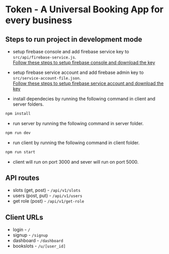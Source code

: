 # Token - A Universal Booking App for every business

## Steps to run project in development mode
- setup firebase console and add firebase service key to
```src/api/firebase-service.js```.<br>
[Follow these steps to setup firebase console and download the key](https://firebase.google.com/docs/web/setup)

- setup firebase service account and add firebase admin key to
```src/service-account-file.json```.<br>
[Follow these steps to setup firebase service account and download the key](https://cloud.google.com/docs/authentication/getting-started)

- install dependecies by running the following command in client and server folders.

```bash
npm install
```

- run server by running the following command in server folder.

```bash
npm run dev
```

- run client by running the following command in client folder.

```bash
npm run start
```

- client will run on port 3000 and sever will run on port 5000.

## API routes

- slots (get, post) - ``` /api/v1/slots ```
- users (post, put) - ``` /api/v1/users ```
- get role (post) - ``` /api/v1/get-role ```

## Client URLs

- login - ``` / ```
- signup - ``` /signup ```
- dashboard - ``` /dashboard ```
- bookslots - ``` /u/[user_id] ```